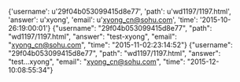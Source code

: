 {'username': u'29f04b053099415d8e77', 'path': u'wd1197/1197.html', 'answer': u'xyong', 'email': u'xyong_cn@sohu.com', 'time': '2015-10-26:19:00:01'}
{"username": "29f04b053099415d8e77", "path": "wd1197/1197.html", "answer": "test-xyong", "email": "xyong_cn@sohu.com", "time": "2015-11-02:23:14:52"}
{"username": "29f04b053099415d8e77", "path": "wd1197/1197.html", "answer": "test...xyong", "email": "xyong_cn@sohu.com", "time": "2015-12-10:08:55:34"}